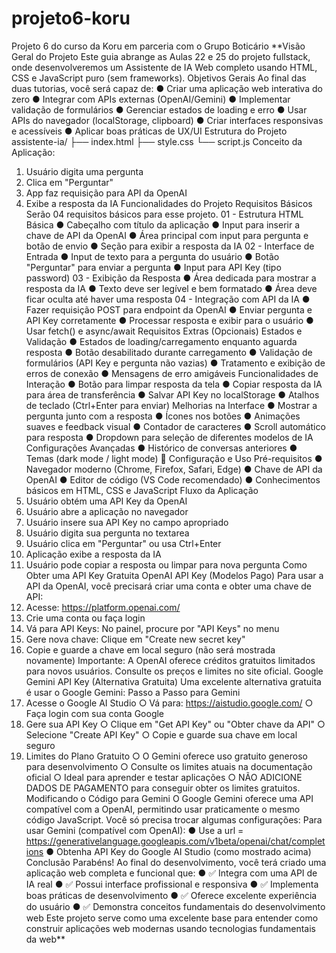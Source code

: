 # projeto6-koru
Projeto 6 do curso da Koru em parceria com o Grupo Boticário
**Visão Geral do Projeto
Este guia abrange as Aulas 22 e 25 do projeto fullstack, onde desenvolveremos um Assistente
de IA Web completo usando HTML, CSS e JavaScript puro (sem frameworks).
Objetivos Gerais
Ao final das duas tutorias, você será capaz de:
● Criar uma aplicação web interativa do zero
● Integrar com APIs externas (OpenAI/Gemini)
● Implementar validação de formulários
● Gerenciar estados de loading e erro
● Usar APIs do navegador (localStorage, clipboard)
● Criar interfaces responsivas e acessíveis
● Aplicar boas práticas de UX/UI
Estrutura do Projeto
assistente-ia/
├── index.html
├── style.css
└── script.js
Conceito da Aplicação:
1. Usuário digita uma pergunta
2. Clica em "Perguntar"
3. App faz requisição para API da OpenAI
4. Exibe a resposta da IA
Funcionalidades do Projeto
Requisitos Básicos
Serão 04 requisitos básicos para esse projeto.
01 - Estrutura HTML Básica
● Cabeçalho com título da aplicação
● Input para inserir a chave de API da OpenAI
● Área principal com input para pergunta e botão de envio
● Seção para exibir a resposta da IA
02 - Interface de Entrada
● Input de texto para a pergunta do usuário
● Botão "Perguntar" para enviar a pergunta
● Input para API Key (tipo password)
03 - Exibição da Resposta
● Área dedicada para mostrar a resposta da IA
● Texto deve ser legível e bem formatado
● Área deve ficar oculta até haver uma resposta
04 - Integração com API da IA
● Fazer requisição POST para endpoint da OpenAI
● Enviar pergunta e API Key corretamente
● Processar resposta e exibir para o usuário
● Usar fetch() e async/await
Requisitos Extras (Opcionais)
Estados e Validação
● Estados de loading/carregamento enquanto aguarda resposta
● Botão desabilitado durante carregamento
● Validação de formulários (API Key e pergunta não vazias)
● Tratamento e exibição de erros de conexão
● Mensagens de erro amigáveis
Funcionalidades de Interação
● Botão para limpar resposta da tela
● Copiar resposta da IA para área de transferência
● Salvar API Key no localStorage
● Atalhos de teclado (Ctrl+Enter para enviar)
Melhorias na Interface
● Mostrar a pergunta junto com a resposta
● Ícones nos botões
● Animações suaves e feedback visual
● Contador de caracteres
● Scroll automático para resposta
● Dropdown para seleção de diferentes modelos de IA
Configurações Avançadas
● Histórico de conversas anteriores
● Temas (dark mode / light mode)
🔧 Configuração e Uso
Pré-requisitos
● Navegador moderno (Chrome, Firefox, Safari, Edge)
● Chave de API da OpenAI
● Editor de código (VS Code recomendado)
● Conhecimentos básicos em HTML, CSS e JavaScript
Fluxo da Aplicação
1. Usuário obtém uma API Key da OpenAI
2. Usuário abre a aplicação no navegador
3. Usuário insere sua API Key no campo apropriado
4. Usuário digita sua pergunta no textarea
5. Usuário clica em "Perguntar" ou usa Ctrl+Enter
6. Aplicação exibe a resposta da IA
7. Usuário pode copiar a resposta ou limpar para nova pergunta
Como Obter uma API Key Gratuita
OpenAI API Key (Modelos Pago)
Para usar a API da OpenAI, você precisará criar uma conta e obter uma chave de API:
1. Acesse: https://platform.openai.com/
2. Crie uma conta ou faça login
3. Vá para API Keys: No painel, procure por "API Keys" no menu
4. Gere nova chave: Clique em "Create new secret key"
5. Copie e guarde a chave em local seguro (não será mostrada novamente)
Importante: A OpenAI oferece créditos gratuitos limitados para novos usuários. Consulte os
preços e limites no site oficial.
Google Gemini API Key (Alternativa Gratuita)
Uma excelente alternativa gratuita é usar o Google Gemini:
Passo a Passo para Gemini
1. Acesse o Google AI Studio
○ Vá para: https://aistudio.google.com/
○ Faça login com sua conta Google
2. Gere sua API Key
○ Clique em "Get API Key" ou "Obter chave da API"
○ Selecione "Create API Key"
○ Copie e guarde sua chave em local seguro
3. Limites do Plano Gratuito
○ O Gemini oferece uso gratuito generoso para desenvolvimento
○ Consulte os limites atuais na documentação oficial
○ Ideal para aprender e testar aplicações
○ NÃO ADICIONE DADOS DE PAGAMENTO para conseguir obter os limites
gratuitos.
Modificando o Código para Gemini
O Google Gemini oferece uma API compatível com a OpenAI, permitindo usar praticamente o
mesmo código JavaScript. Você só precisa trocar algumas configurações:
Para usar Gemini (compatível com OpenAI):
● Use a url =
https://generativelanguage.googleapis.com/v1beta/openai/chat/completions
● Obtenha API Key do Google AI Studio (como mostrado acima)
Conclusão
Parabéns! Ao final do desenvolvimento, você terá criado uma aplicação web completa e
funcional que:
● ✅ Integra com uma API de IA real
● ✅ Possui interface profissional e responsiva
● ✅ Implementa boas práticas de desenvolvimento
● ✅ Oferece excelente experiência do usuário
● ✅ Demonstra conceitos fundamentais do desenvolvimento web
Este projeto serve como uma excelente base para entender como construir aplicações web
modernas usando tecnologias fundamentais da web**
